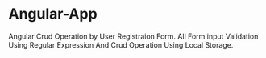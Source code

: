 # Angular-App
Angular Crud Operation by User Registraion Form.
All Form input Validation Using Regular Expression
And Crud Operation Using Local Storage.
